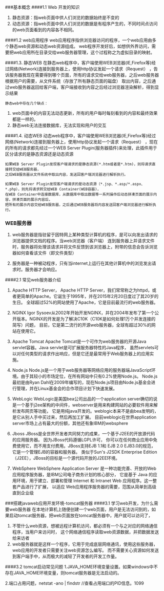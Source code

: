 ###基本概念
####1.1 Web 开发的知识
1.  静态资源：指web页面中供人们浏览的数据始终是不变的
2.  动态资源：指web页面中供人们浏览的数据是有程序产生的，不同时间点访问的web页面看到的内容各不相同。

####1.2 web应用程序
    web应用程序指供浏览器访问的程序，一个web应用由多个静态web资源和动态web资源组成。
    web程序开发好后，如想供外界访问，需要把web应用所在目录交给web服务器管理，这个过程称之为虚拟目录的映射。

####1.3. 静态WEB
    在静态web程序中，客户端使用WEB浏览器(IE,Firefox等)经过网络(Network)连接到服务器上，使用http协议发起一个请求（Request）
    ，告诉服务器我现在需要得到哪个页面，所有的请求交给web服务器，之后web服务器根据用户的需要，从文件系统（存放了所有静态页面的磁盘）
    取出内容，之后通过web服务器返回给客户端，客户端接收到内容之后经过浏览器渲染解析，得到显示结果

    静态web中存在几个缺点：
   1. web页面中的内容无法动态更新，所有的用户每时每刻看到的内容和最终效果都是一样的。
   2. 静态web无法连接数据库，无法实现和用户的交互


####1.4. 动态WEB
    动态web程序中，客户端使用WEB浏览器(IE,Firefox等)经过网络(Network)连接到服务器上，使用http协议发起一个请求（Request）
    ，现在的所有的请求都先经过一个WEB Server Plugin(服务器插件)来处理，此插件用于区分请求的是静态资源还是动态资源

    如果WEB Server Plugin发现客户端请求的是静态资源(*.htm或者是*.htm)，则将请求直接转交给WEB服务器，
    之后WEB服务器从文件系统中取出内容，发送回客户端浏览器进行解析执行。

    如果WEB Server Plugin发现客户端请求的是动态资源（*.jsp、*.asp/*.aspx、*.php），则先将请求转交给WEB Container(WEB容器)，
    在WEB Container中连接数据库，从数据库中取出数据等一系列操作后动态拼凑页面的展示内容，拼凑页面的展示内容后，
    把所有的展示内容交给WEB服务器，之后通过WEB服务器将内容发送回客户端浏览器进行解析执行。

### WEB服务器
1. web服务器是指驻留于因特网上某种类型计算机的程序，是可以向发出请求的浏览器提供文档的程序。当web浏览器（客户端）
连到服务器上并请求文件时，服务器将处理该请求并将文件反馈到该浏览器上，附带的信息会告诉浏览器如何查看该文件（即文件类型）

2. 服务器是一种被动程序，只有当internet上运行在其他计算机中的浏览发出请求时。服务器才会响应。

####2.1 常见web服务器介绍
1. Apache HTTP Server，
   Apache HTTP Server，我们常常称之为httpd，或者更简单的Apache。它诞生于1995年，并在2015年2月20日度过了其20岁的生日。
   全球超过52%的网站使用了Apache，它是目前最流行的web服务器。

2. NGINX
   Igor Sysoev从2002年开始开发NGINX，并在2004年发布了第一个公开版本。NGINX的开发是为了解决C10K（C10K是如何处理1万个并发连接的简写）问题，
   目前，它是第二流行的开源web服务器，全球有超过30%的网站在使用它。

3. Apache Tomcat
   Apache Tomcat是一个可作为web服务器的开源Java servlet容器。Java servlet是可扩展服务器特性的Java程序，
   虽然servlets可以对任何类型的请求作出响应，但是它还是最常用于Web服务器上的应用实施。

4. Node.js
   Node.js是一个用于web服务器等网络应用的服务器端JavaScript环境。由于其较小的市场定位，在所有网站中只有0.2%使用Node.js。
   Node.js最初是由Ryan Dahl在2009年编写的，现在Node.js项目由Node.js基金会进行管理，并在Linux基金会的合作项目计划下快速发展。

5. WebLogic
   WebLogic是美国bea公司出品的一个application server确切的说是一个基于j2ee架构的中间件，webserver是用来构建网站的必要软件用来解析发布网页等功能，
   它是用纯java开发的。weblogic本来不是由bea发明的，是它从别人手中买过来，然后再加工扩展。
   目前weblogic在世界application server市场上占有最大的份额，其他还有象IBM的websphere

6. Jboss
   JBoss是全世界开发者共同努力的成果，一个基于J2EE的开放源代码的应用服务器。 因为JBoss代码遵循LGPL许可，
   你可以在任何商业应用中免费使用它，而不用支付费用。JBoss支持EJB 1.1和 EJB 2.0 EJB3.0的规范，它是一个管理EJB的容器和服务器。
   类似于Sun's J2SDK Enterprise Edition（J2EE），JBoss的目标是一个源代码开放的J2EE环境。

7. WebSphere
   WebSphere Application Server 是一种功能完善、开放的Web应用程序服务器，是IBM公司电子商务计划的核心部分，
   它是基于 Java 的应用环境，用于建立、部署和管理 Internet 和 Intranet Web 应用程序。这一整套产品进行了扩展，
   以适应 Web应用程序服务器的需要，范围从简单到高级直到企业级


###搭建javaweb应用开发环境-tomcat服务器
####3.1 学习web开发，为什么需要web服务器
    在本地计算机上随便创建一个web页面，用户是无法访问到的，如果启动tomcat服务器，把web页面放在tomcat服务器中，用户就可以访问了，

 1. 不管什么web资源，想被远程计算机访问，都必须有一个与之对应的网络通信程序，当用户来访问时，
 这个网络通信程序读取web资源数据，并把数据发送给来访者
 2. web服务器就是这样一个程序，它用于完成底层网络通讯，使用这些服务器，web应用的开发者只需要关注web资源怎么编写。
 而不需要关心资源如何发送到客户端手中，从而极大的减轻了开发者的开发工作量。

####3.2 tomcat启动常见问题
1.JAVA_HOME环境变量设置。如果windows中不存在JAVA_HOME环境变量，则tomcat服务器是无法启动的。

2.端口占用问题，netstat -ano | findstr  //查看占用端口的PID信息。1099